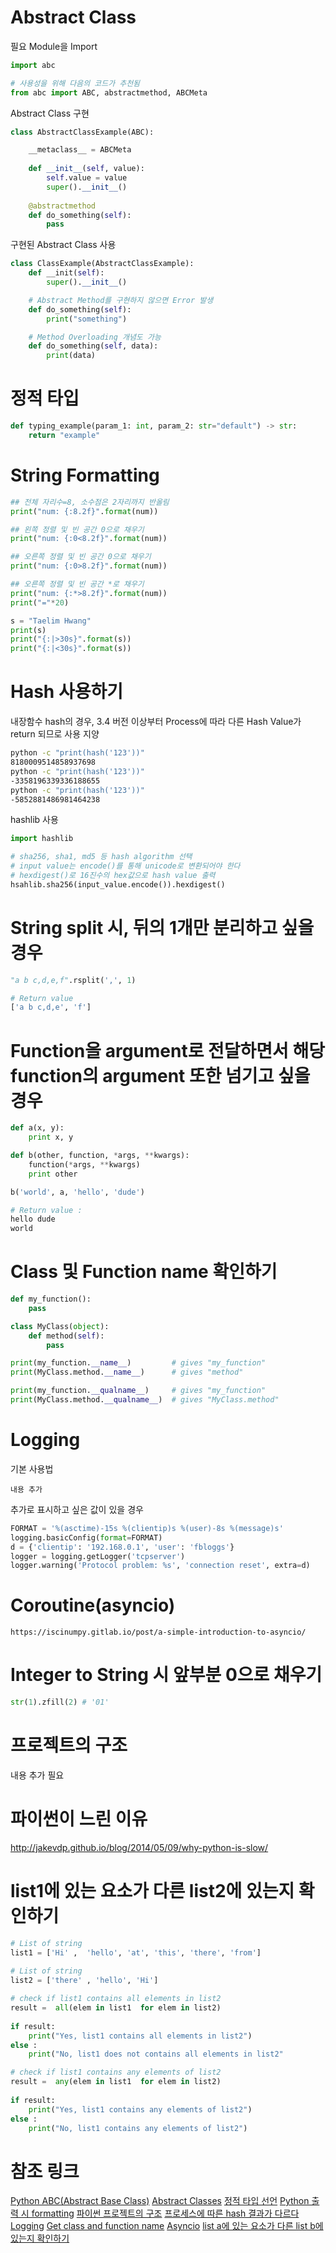 # Abstract Class

필요 Module을 Import
```python
import abc

# 사용성을 위해 다음의 코드가 추천됨
from abc import ABC, abstractmethod, ABCMeta
```
Abstract Class 구현
```python
class AbstractClassExample(ABC):

    __metaclass__ = ABCMeta
 
    def __init__(self, value):
        self.value = value
        super().__init__()
    
    @abstractmethod
    def do_something(self):
        pass
```
구현된 Abstract Class 사용
```python
class ClassExample(AbstractClassExample):
    def __init(self):
        super().__init__()

    # Abstract Method를 구현하지 않으면 Error 발생
    def do_something(self):
        print("something")

    # Method Overloading 개념도 가능
    def do_something(self, data):
        print(data)
```
# 정적 타입
```python
def typing_example(param_1: int, param_2: str="default") -> str:
    return "example"
```
# String Formatting
```python
## 전체 자리수=8, 소수점은 2자리까지 반올림
print("num: {:8.2f}".format(num))

## 왼쪽 정렬 및 빈 공간 0으로 채우기 
print("num: {:0<8.2f}".format(num))

## 오른쪽 정렬 및 빈 공간 0으로 채우기 
print("num: {:0>8.2f}".format(num))

## 오른쪽 정렬 및 빈 공간 *로 채우기 
print("num: {:*>8.2f}".format(num))
print("="*20)

s = "Taelim Hwang"
print(s)
print("{:|>30s}".format(s))
print("{:|<30s}".format(s))
```

# Hash 사용하기

내장함수 hash의 경우, 3.4 버전 이상부터 Process에 따라 다른 Hash Value가 return 되므로 사용 지양
```bash
python -c "print(hash('123'))"
8180009514858937698
python -c "print(hash('123'))"
-3358196339336188655
python -c "print(hash('123'))"
-5852881486981464238
```
hashlib 사용
```python
import hashlib

# sha256, sha1, md5 등 hash algorithm 선택
# input value는 encode()를 통해 unicode로 변환되어야 한다
# hexdigest()로 16진수의 hex값으로 hash value 출력
hsahlib.sha256(input_value.encode()).hexdigest()
```

# String split 시, 뒤의 1개만 분리하고 싶을 경우
```python
"a b c,d,e,f".rsplit(',', 1)

# Return value
['a b c,d,e', 'f']
```

# Function을 argument로 전달하면서 해당 function의 argument 또한 넘기고 싶을 경우
```python
def a(x, y):
    print x, y

def b(other, function, *args, **kwargs):
    function(*args, **kwargs)
    print other

b('world', a, 'hello', 'dude')

# Return value : 
hello dude
world
```

# Class 및 Function name 확인하기
```python
def my_function():
    pass

class MyClass(object):
    def method(self):
        pass

print(my_function.__name__)         # gives "my_function"
print(MyClass.method.__name__)      # gives "method"

print(my_function.__qualname__)     # gives "my_function"
print(MyClass.method.__qualname__)  # gives "MyClass.method"
```
# Logging

기본 사용법
```
내용 추가
```

추가로 표시하고 싶은 값이 있을 경우
```python
FORMAT = '%(asctime)-15s %(clientip)s %(user)-8s %(message)s'
logging.basicConfig(format=FORMAT)
d = {'clientip': '192.168.0.1', 'user': 'fbloggs'}
logger = logging.getLogger('tcpserver')
logger.warning('Protocol problem: %s', 'connection reset', extra=d)
```

# Coroutine(asyncio)
```
https://iscinumpy.gitlab.io/post/a-simple-introduction-to-asyncio/
```

# Integer to String 시 앞부분 0으로 채우기
```python
str(1).zfill(2) # '01'
```

# 프로젝트의 구조
내용 추가 필요

# 파이썬이 느린 이유
http://jakevdp.github.io/blog/2014/05/09/why-python-is-slow/

# list1에 있는 요소가 다른 list2에 있는지 확인하기
```python
# List of string 
list1 = ['Hi' ,  'hello', 'at', 'this', 'there', 'from']
 
# List of string
list2 = ['there' , 'hello', 'Hi']

# check if list1 contains all elements in list2
result =  all(elem in list1  for elem in list2)
 
if result:
    print("Yes, list1 contains all elements in list2")    
else :
    print("No, list1 does not contains all elements in list2"

# check if list1 contains any elements of list2
result =  any(elem in list1  for elem in list2)
 
if result:
    print("Yes, list1 contains any elements of list2")    
else :
    print("No, list1 contains any elements of list2")
```

# 참조 링크
[Python ABC(Abstract Base Class)](https://bluese05.tistory.com/61)
[Abstract Classes](https://www.python-course.eu/python3_abstract_classes.php)
[정적 타입 선언](http://blog.naver.com/passion053/221070020739)
[Python 출력 시 formatting](https://frhyme.github.io/python-basic/python_string_format/)
[파이썬 프로젝트의 구조](https://www.holaxprogramming.com/2017/06/28/python-project-structures/)
[프로세스에 따른 hash 결과가 다르다](https://charsyam.wordpress.com/2018/01/29/%EC%9E%85-%EA%B0%9C%EB%B0%9C-python-3-3-%EB%B6%80%ED%84%B0%EB%8A%94-hash-%EA%B2%B0%EA%B3%BC%EA%B0%80-%ED%94%84%EB%A1%9C%EC%84%B8%EC%8A%A4-%EB%A7%88%EB%8B%A4-%EB%8B%AC%EB%9D%BC%EC%9A%94/)
[Logging](https://docs.python.org/ko/3/library/logging.html)
[Get class and function name](https://stackoverflow.com/questions/251464/how-to-get-a-function-name-as-a-string)
[Asyncio](https://iscinumpy.gitlab.io/post/a-simple-introduction-to-asyncio/)
[list a에 있는 요소가 다른 list b에 있는지 확인하기](https://thispointer.com/python-check-if-a-list-contains-all-the-elements-of-another-list/)